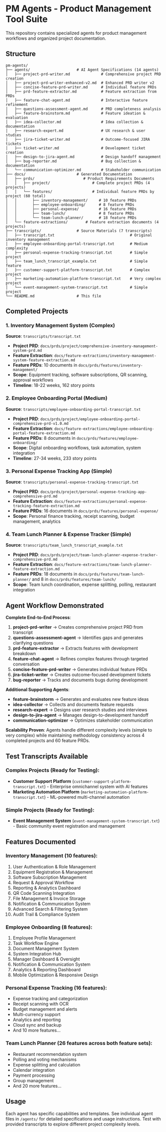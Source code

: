 # PM Agents - Product Management Tool Suite

This repository contains specialized agents for product management workflows and organized project documentation.

## Structure

```
pm-agents/
├── agents/                     # AI Agent Specifications (14 agents)
│   ├── project-prd-writer.md              # Comprehensive project PRD creation
│   ├── project-prd-writer-enhanced-v2.md  # Enhanced PRD writer v2
│   ├── concise-feature-prd-writer.md      # Individual feature PRDs
│   ├── prd-feature-extractor.md           # Feature extraction from PRDs
│   ├── feature-chat-agent.md              # Interactive feature refinement
│   ├── questions-assessment-agent.md      # PRD completeness analysis
│   ├── feature-brainstorm.md              # Feature ideation & evaluation
│   ├── idea-collector.md                  # Idea collection & documentation
│   ├── research-expert.md                 # UX research & user studies
│   ├── jira-ticket-writer.md              # Outcome-focused JIRA tickets
│   ├── ticket-writer.md                   # Development ticket creation
│   ├── design-to-jira-agent.md            # Design handoff management
│   ├── bug-reporter.md                    # Bug collection & documentation
│   └── communication-optimizer.md         # Stakeholder communication
├── docs/                       # Generated Documentation
│   ├── prds/                      # Product Requirements Documents
│   │   ├── project/                   # Complete project PRDs (4 projects)
│   │   └── features/                  # Individual feature PRDs by project (60 total)
│   │       ├── inventory-management/     # 10 feature PRDs
│   │       ├── employee-onboarding/      # 8 feature PRDs
│   │       ├── personal-expense/         # 16 feature PRDs
│   │       ├── team-lunch/               # 8 feature PRDs
│   │       └── team-lunch-planner/       # 18 feature PRDs
│   └── feature-extractions/        # Feature extraction documents (4 projects)
├── transcripts/                # Source Materials (7 transcripts)
│   ├── transcript.txt                                  # Original inventory management
│   ├── employee-onboarding-portal-transcript.txt       # Medium complexity
│   ├── personal-expense-tracking-transcript.txt        # Simple project
│   ├── team_lunch_transcript_example.txt               # Simple feature
│   ├── customer-support-platform-transcript.txt        # Complex project
│   ├── marketing-automation-platform-transcript.txt    # Very complex project
│   └── event-management-system-transcript.txt          # Simple project
└── README.md                   # This file
```

## Completed Projects

### 1. Inventory Management System (Complex)
**Source**: `transcripts/transcript.txt`
- **Project PRD**: `docs/prds/project/comprehensive-inventory-management-system-prd.md`
- **Feature Extraction**: `docs/feature-extractions/inventory-management-system-feature-extraction.md`
- **Feature PRDs**: 10 documents in `docs/prds/features/inventory-management/`
- **Scope**: Equipment tracking, software subscriptions, QR scanning, approval workflows
- **Timeline**: 18-22 weeks, 162 story points

### 2. Employee Onboarding Portal (Medium)
**Source**: `transcripts/employee-onboarding-portal-transcript.txt`
- **Project PRD**: `docs/prds/project/employee-onboarding-portal-comprehensive-prd-v1.0.md`
- **Feature Extraction**: `docs/feature-extractions/employee-onboarding-portal-feature-extraction.md`
- **Feature PRDs**: 8 documents in `docs/prds/features/employee-onboarding/`
- **Scope**: Digital onboarding workflows, task automation, system integration
- **Timeline**: 27-34 weeks, 233 story points

### 3. Personal Expense Tracking App (Simple)
**Source**: `transcripts/personal-expense-tracking-transcript.txt`
- **Project PRD**: `docs/prds/project/personal-expense-tracking-app-comprehensive-prd.md`
- **Feature Extraction**: `docs/feature-extractions/personal-expense-tracking-feature-extraction.md`
- **Feature PRDs**: 16 documents in `docs/prds/features/personal-expense/`
- **Scope**: Personal finance tracking, receipt scanning, budget management, analytics

### 4. Team Lunch Planner & Expense Tracker (Simple)
**Source**: `transcripts/team_lunch_transcript_example.txt`
- **Project PRD**: `docs/prds/project/team-lunch-planner-expense-tracker-comprehensive-prd.md`
- **Feature Extraction**: `docs/feature-extractions/team-lunch-planner-feature-extraction.md`
- **Feature PRDs**: 18 documents in `docs/prds/features/team-lunch-planner/` and 8 in `docs/prds/features/team-lunch/`
- **Scope**: Team lunch coordination, expense splitting, polling, restaurant integration

## Agent Workflow Demonstrated

**Complete End-to-End Process**:
1. **project-prd-writer** → Creates comprehensive project PRD from transcript
2. **questions-assessment-agent** → Identifies gaps and generates clarifying questions
3. **prd-feature-extractor** → Extracts features with development breakdown
4. **feature-chat-agent** → Refines complex features through targeted conversation
5. **concise-feature-prd-writer** → Generates individual feature PRDs
6. **jira-ticket-writer** → Creates outcome-focused development tickets
7. **bug-reporter** → Tracks and documents bugs during development

**Additional Supporting Agents**:
- **feature-brainstorm** → Generates and evaluates new feature ideas
- **idea-collector** → Collects and documents feature requests
- **research-expert** → Designs user research studies and interviews
- **design-to-jira-agent** → Manages design-to-development handoff
- **communication-optimizer** → Optimizes stakeholder communication

**Scalability Proven**: Agents handle different complexity levels (simple to very complex) while maintaining methodology consistency across 4 completed projects and 60 feature PRDs.

## Test Transcripts Available

### Complex Projects (Ready for Testing):
- **Customer Support Platform** (`customer-support-platform-transcript.txt`) - Enterprise omnichannel system with AI features
- **Marketing Automation Platform** (`marketing-automation-platform-transcript.txt`) - ML-powered multi-channel automation

### Simple Projects (Ready for Testing):
- **Event Management System** (`event-management-system-transcript.txt`) - Basic community event registration and management

## Features Documented

### Inventory Management (10 features):
1. User Authentication & Role Management
2. Equipment Registration & Management
3. Software Subscription Management
4. Request & Approval Workflow
5. Reporting & Analytics Dashboard
6. QR Code Scanning Integration
7. File Management & Invoice Storage
8. Notification & Communication System
9. Advanced Search & Filtering System
10. Audit Trail & Compliance System

### Employee Onboarding (8 features):
1. Employee Profile Management
2. Task Workflow Engine
3. Document Management System
4. System Integration Hub
5. Manager Dashboard & Oversight
6. Notification & Communication System
7. Analytics & Reporting Dashboard
8. Mobile Optimization & Responsive Design

### Personal Expense Tracking (16 features):
- Expense tracking and categorization
- Receipt scanning with OCR
- Budget management and alerts
- Multi-currency support
- Analytics and reporting
- Cloud sync and backup
- And 10 more features...

### Team Lunch Planner (26 features across both feature sets):
- Restaurant recommendation system
- Polling and voting mechanisms
- Expense splitting and calculation
- Calendar integration
- Payment processing
- Group management
- And 20 more features...

## Usage
Each agent has specific capabilities and templates. See individual agent files in `/agents/` for detailed specifications and usage instructions. Test with provided transcripts to explore different project complexity levels.